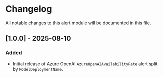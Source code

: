 # Changelog

All notable changes to this alert module will be documented in this file.

## [1.0.0] - 2025-08-10
### Added
- Initial release of Azure OpenAI `AzureOpenAIAvailabilityRate` alert split by `ModelDeploymentName`.


